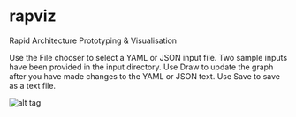 # rapviz
Rapid Architecture Prototyping &amp; Visualisation

Use the File chooser to select a YAML or JSON input file.
Two sample inputs have been provided in the input directory.
Use Draw to update the graph after you have made changes to the YAML or JSON text.
Use Save to save as a text file.

![alt tag](http://jdamore.github.io/rapviz/rapviz.png)
